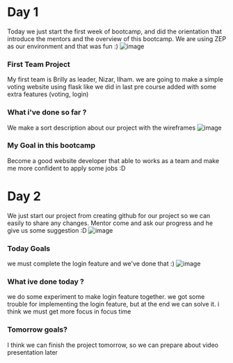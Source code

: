# Day 1
Today we just start the first week of bootcamp, and did the orientation that introduce the mentors and the overview of this bootcamp.
We are using ZEP as our environment and that was fun :)
![image](https://user-images.githubusercontent.com/85722211/196229384-95f4528b-98a5-444a-819a-31e19b615f70.png)

### First Team Project
My first team is Brilly as leader, Nizar, Ilham. we are going to make a simple voting website using flask like we did in last pre course added with some extra features (voting, login)

### What i've done so far ?
We make a sort description about our project with the wireframes
![image](https://user-images.githubusercontent.com/85722211/196231426-ba6478f2-4a9c-470c-896b-ebcf324aecb8.png)

### My Goal in this bootcamp
Become a good website developer that able to works as a team and make me more confident to apply some jobs :D 

# Day 2
We just start our project from creating github for our project so we can easily to share any changes.
Mentor come and ask our progress and he give us some suggestion :D 
![image](https://user-images.githubusercontent.com/85722211/196497880-78d09851-3d73-41be-933f-4edea9ba6e9a.png)


### Today Goals
we must complete the login feature and we've done that :)
![image](https://user-images.githubusercontent.com/85722211/196498601-f4c605f6-cabe-4660-8588-58cfda6b0875.png)


### What ive done today ?
we do some experiment to make login feature together.
we got some trouble for implementing the login feature, but at the end we can solve it.
i think we must get more focus in focus time 

### Tomorrow goals?
I think we can finish the project tomorrow, so we can prepare about video presentation later

